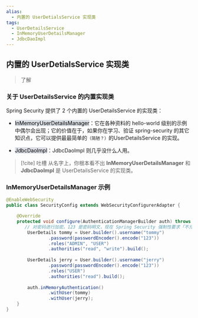 ```yaml
---
alias: 
  - 内置的 UserDetialsService 实现类
tags: 
  - UserDetailsService
  - InMemoryUserDetailsManager
  - JdbcDaoImpl
---
```


## 内置的 UserDetialsService 实现类

> 了解

### 关于 UserDetailsService 的内置实现类

Spring Security 提供了 2 个内置的 UserDetailsService 的实现类：

- <mark style="background: #CACFD9A6;">InMemoryUserDetailsManager</mark>：它在各种资料的 hello-world 级别的示例中偶尔会出现；它的价值在于，如果你在学习、验证 spring-security 的其它知识点，它可以提供最最简单的<small>（简陋？）</small>的UserDetailsService 的实现。

- <mark style="background: #CACFD9A6;">JdbcDaoImpl</mark>：JdbcDaoImpl 则几乎没什么人用。

> [!cite] 吐槽
> 从名字上，你根本看不出 **InMemoryUserDetailsManager** 和 **JdbcDaoImpl** 是 UserDetailsService 的实现类。

### InMemoryUserDetailsManager 示例

```java
@EnableWebSecurity
public class SecurityConfig extends WebSecurityConfigurerAdapter {

    @Override
    protected void configure(AuthenticationManagerBuilder auth) throws Exception {
       // 对密码进行加密。123 是密码明文，现在 Spring Security 强制性要求「不允许明文存储密码」。  
        UserDetails tommy = User.builder().username("tommy")  
                .password(passwordEncoder().encode("123"))  
                .roles("ADMIN", "USER")  
                .authorities("read", "write").build();  
      
        UserDetails jerry = User.builder().username("jerry")  
                .password(passwordEncoder().encode("123"))  
                .roles("USER")  
                .authorities("read").build();  
      
        auth.inMemoryAuthentication()  
                .withUser(tommy)  
                .withUser(jerry); 
    }
}
```

